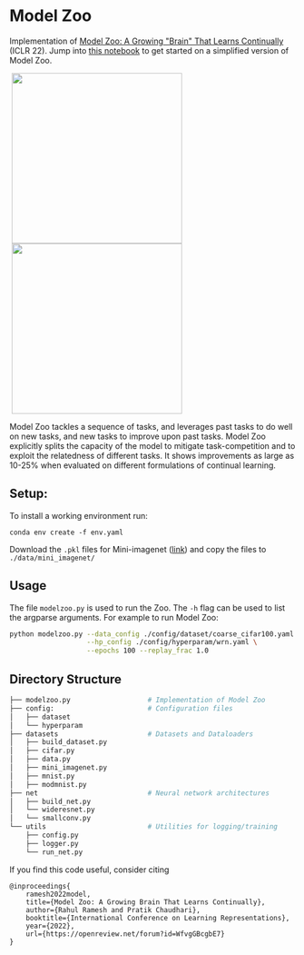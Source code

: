 # Model Zoo

Implementation of [Model Zoo: A Growing "Brain" That Learns Continually](https://arxiv.org/abs/2106.03027) (ICLR 22). Jump into [this notebook](https://github.com/rahul13ramesh/modelzoo_continual/blob/main/modelzoo_minimal.ipynb) to get started on a simplified version of Model Zoo.


<p float="center">
  <img src="./assets/modelzoo.png" height="300" hspace="4"/>
  <img src="./assets/fwd_bwd_transfer.png" height="300" hspace="4"/>
</p>
Model Zoo tackles a sequence of tasks, and leverages past tasks to do well on new tasks, and new tasks to improve upon past tasks. Model Zoo explicitly splits the capacity of the model to mitigate task-competition and to exploit the relatedness of different tasks. It shows improvements as large as 10-25% when evaluated on different formulations of continual learning.  

## Setup:

To install a working environment run:
```
conda env create -f env.yaml
```

Download the `.pkl` files for Mini-imagenet 
([link](https://www.kaggle.com/whitemoon/miniimagenet)) and 
copy the files to `./data/mini_imagenet/`


## Usage

The file `modelzoo.py` is used to run the Zoo. The `-h`
flag can be used to list the argparse arguments. For example to run Model Zoo:

```bash
python modelzoo.py --data_config ./config/dataset/coarse_cifar100.yaml \
                   --hp_config ./config/hyperparam/wrn.yaml \
                   --epochs 100 --replay_frac 1.0
```


## Directory Structure

```bash
├── modelzoo.py                   # Implementation of Model Zoo
├── config:                       # Configuration files
│   ├── dataset                    
│   └── hyperparam                  
├── datasets                      # Datasets and Dataloaders
│   ├── build_dataset.py          
│   ├── cifar.py                 
│   ├── data.py                 
│   ├── mini_imagenet.py           
│   ├── mnist.py               
│   ├── modmnist.py           
├── net                           # Neural network architectures
│   ├── build_net.py
│   └── wideresnet.py
│   └── smallconv.py
└── utils                         # Utilities for logging/training
    ├── config.py
    ├── logger.py
    └── run_net.py
```

If you find this code useful, consider citing

    @inproceedings{
        ramesh2022model,
        title={Model Zoo: A Growing Brain That Learns Continually},
        author={Rahul Ramesh and Pratik Chaudhari},
        booktitle={International Conference on Learning Representations},
        year={2022},
        url={https://openreview.net/forum?id=WfvgGBcgbE7}
    }
